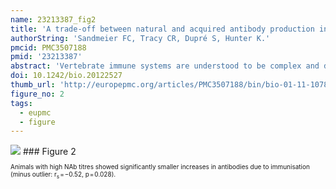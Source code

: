 ```yaml
---
name: 23213387_fig2
title: 'A trade-off between natural and acquired antibody production in a reptile: implications for long-term resistance to disease.'
authorString: 'Sandmeier FC, Tracy CR, Dupré S, Hunter K.'
pmcid: PMC3507188
pmid: '23213387'
abstract: 'Vertebrate immune systems are understood to be complex and dynamic, with trade-offs among different physiological components (e.g., innate and adaptive immunity) within individuals and among taxonomic lineages. Desert tortoises (Gopherus agassizii) immunised with ovalbumin (OVA) showed a clear trade-off between levels of natural antibodies (NAbs; innate immune function) and the production of acquired antibodies (adaptive immune function). Once initiated, acquired antibody responses included a long-term elevation in antibodies persisting for more than one year. The occurrence of either (a) high levels of NAbs or (b) long-term elevations of acquired antibodies in individual tortoises suggests that long-term humoral resistance to pathogens may be especially important in this species, as well as in other vertebrates with slow metabolic rates, concomitantly slow primary adaptive immune responses, and long life-spans.'
doi: 10.1242/bio.20122527
thumb_url: 'http://europepmc.org/articles/PMC3507188/bin/bio-01-11-1078-f02.gif'
figure_no: 2
tags:
  - eupmc
  - figure
---
```

<img src='http://europepmc.org/articles/PMC3507188/bin/bio-01-11-1078-f02.jpg' style='max-height: 300px'>
### Figure 2
<p style='font-size: 10px;'><title>Relationship between each tortoise's maximum, increase in OVA-specific antibody titres at week 27 [(Ab titre at week 27)/( NAb titre pre-immunisation)] versus the animal's NAb titre pre-immunisation.</title> Animals with high NAb titres showed significantly smaller increases in antibodies due to immunisation (minus outlier: r<sub>s</sub> = −0.52, p = 0.028).</p>